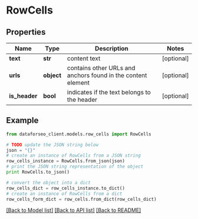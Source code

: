 # RowCells


## Properties

Name | Type | Description | Notes
------------ | ------------- | ------------- | -------------
**text** | **str** | content text | [optional] 
**urls** | **object** | contains other URLs and anchors found in the content element | [optional] 
**is_header** | **bool** | indicates if the text belongs to the header | [optional] 

## Example

```python
from dataforseo_client.models.row_cells import RowCells

# TODO update the JSON string below
json = "{}"
# create an instance of RowCells from a JSON string
row_cells_instance = RowCells.from_json(json)
# print the JSON string representation of the object
print RowCells.to_json()

# convert the object into a dict
row_cells_dict = row_cells_instance.to_dict()
# create an instance of RowCells from a dict
row_cells_form_dict = row_cells.from_dict(row_cells_dict)
```
[[Back to Model list]](../README.md#documentation-for-models) [[Back to API list]](../README.md#documentation-for-api-endpoints) [[Back to README]](../README.md)


